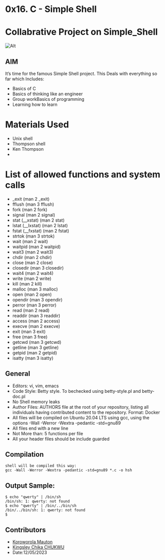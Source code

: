 # 0x16. C - Simple Shell

# Collabrative Project on Simple_Shell
![Alt]([https://s3.amazonaws.com/intranet-projects-files/holbertonschool-low_level_programming/228/printf.png](https://s3.amazonaws.com/intranet-projects-files/holbertonschool-low_level_programming/235/shell.jpeg) "Title")
## AIM

It’s time for the famous Simple Shell project. 
This Deals with everything so far which Includes:
* Basics of C
* Basics of thinking like an engineer
* Group workBasics of programming
* Learning how to learn

# Materials Used
* Unix shell
* Thompson shell
* Ken Thompson
* 
# List of allowed functions and system calls
* _exit (man 2 _exit)
* fflush (man 3 fflush)
* fork (man 2 fork)
* signal (man 2 signal)
* stat (__xstat) (man 2 stat)
* lstat (__lxstat) (man 2 lstat)
* fstat (__fxstat) (man 2 fstat)
* strtok (man 3 strtok)
* wait (man 2 wait)
* waitpid (man 2 waitpid)
* wait3 (man 2 wait3)
* chdir (man 2 chdir)
* close (man 2 close)
* closedir (man 3 closedir)
* wait4 (man 2 wait4)
* write (man 2 write)
* kill (man 2 kill)
* malloc (man 3 malloc)
* open (man 2 open)
* opendir (man 3 opendir)
* perror (man 3 perror)
* read (man 2 read)
* readdir (man 3 readdir)
* access (man 2 access)
* execve (man 2 execve)
* exit (man 3 exit)
* free (man 3 free)
* getcwd (man 3 getcwd)
* getline (man 3 getline)
* getpid (man 2 getpid)
* isatty (man 3 isatty)

## General
- Editors: vi, vim, emacs
- Code Style: Betty style. To bechecked using betty-style.pl and betty-doc.pl
- No Shell memory leaks
- Author Files: AUTHORS file at the root of your repository, listing all individuals having contributed content to the repository. Format: Docker
- All files will be compiled on Ubuntu 20.04 LTS using gcc, using the options -Wall -Werror -Wextra -pedantic -std=gnu89
- All files end with a new line
- Not More than:  5 functions per file
- All your header files should be include guarded

## Compilation
~~~~
shell will be compiled this way:
gcc -Wall -Werror -Wextra -pedantic -std=gnu89 *.c -o hsh
~~~~


## Output Sample:
~~~~
$ echo "qwerty" | /bin/sh
/bin/sh: 1: qwerty: not found
$ echo "qwerty" | /bin/../bin/sh
/bin/../bin/sh: 1: qwerty: not found
$
~~~~

## Contributors
* [Koroworola Mauton](https://github.com/Kofoworola001 "Kofoworola001")
* [Kingsley Chika CHUKWU](https://github.com/KingVik-Planet "Kingsley Chika CHUKWU")
* Date:12/05/2023		
